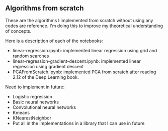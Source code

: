 ## Algorithms from scratch

These are the algorithms I implemented from scratch without using any codes are reference. I'm doing this to improve my theoretical understanding of concepts.

Here is a description of each of the notebooks:
- linear-regression.ipynb: implemented linear regression using grid and random searches
- linear-regression-gradient-descent.ipynb: implemented linear regression using gradient descent
- PCAFromScratch.ipynb: implemented PCA from scratch after reading 2.12 of the Deep Learning book.

Need to implement in future:
- Logistic regression
- Basic neural networks
- Convolutional neural networks
- Kmeans
- KNearestNeighbor
- Put all in the implementations in a library that I can use in future

